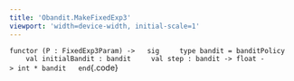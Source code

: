 ```yaml
---
title: 'Obandit.MakeFixedExp3'
viewport: 'width=device-width, initial-scale=1'
---
```


`functor (P : FixedExp3Param) ->   sig     type bandit = banditPolicy     val initialBandit : bandit     val step : bandit -> float -> int * bandit   end`{.code}
